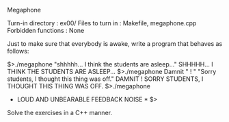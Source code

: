 Megaphone

Turn-in directory : ex00/
Files to turn in : Makefile, megaphone.cpp
Forbidden functions : None


Just to make sure that everybody is awake, write a program that behaves as follows:

$>./megaphone "shhhhh... I think the students are asleep..."
SHHHHH... I THINK THE STUDENTS ARE ASLEEP...
$>./megaphone Damnit " ! " "Sorry students, I thought this thing was off."
DAMNIT ! SORRY STUDENTS, I THOUGHT THIS THING WAS OFF.
$>./megaphone
* LOUD AND UNBEARABLE FEEDBACK NOISE *
$>

Solve the exercises in a C++ manner.
